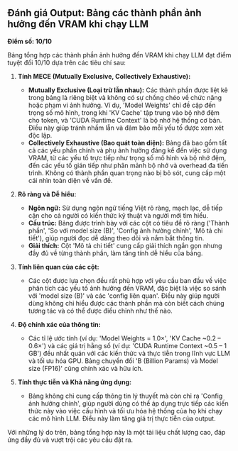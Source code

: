 ## Đánh giá Output: Bảng các thành phần ảnh hưởng đến VRAM khi chạy LLM

**Điểm số: 10/10**

Bảng tổng hợp các thành phần ảnh hưởng đến VRAM khi chạy LLM đạt điểm tuyệt đối 10/10 dựa trên các tiêu chí sau:

1.  **Tính MECE (Mutually Exclusive, Collectively Exhaustive):**
    *   **Mutually Exclusive (Loại trừ lẫn nhau):** Các thành phần được liệt kê trong bảng là riêng biệt và không có sự chồng chéo về chức năng hoặc phạm vi ảnh hưởng. Ví dụ, 'Model Weights' chỉ đề cập đến trọng số mô hình, trong khi 'KV Cache' tập trung vào bộ nhớ đệm cho token, và 'CUDA Runtime Context' là bộ nhớ hệ thống cơ bản. Điều này giúp tránh nhầm lẫn và đảm bảo mỗi yếu tố được xem xét độc lập.
    *   **Collectively Exhaustive (Bao quát toàn diện):** Bảng đã bao gồm tất cả các yếu phần chính và phụ ảnh hưởng đáng kể đến việc sử dụng VRAM, từ các yếu tố trực tiếp như trọng số mô hình và bộ nhớ đệm, đến các yếu tố gián tiếp như phân mảnh bộ nhớ và overhead đa tiến trình. Không có thành phần quan trọng nào bị bỏ sót, cung cấp một cái nhìn toàn diện về vấn đề.

2.  **Rõ ràng và Dễ hiểu:**
    *   **Ngôn ngữ:** Sử dụng ngôn ngữ tiếng Việt rõ ràng, mạch lạc, dễ tiếp cận cho cả người có kiến thức kỹ thuật và người mới tìm hiểu.
    *   **Cấu trúc:** Bảng được trình bày với các cột có tiêu đề rõ ràng ('Thành phần', 'So với model size (B)', 'Config ảnh hưởng chính', 'Mô tả chi tiết'), giúp người đọc dễ dàng theo dõi và nắm bắt thông tin.
    *   **Giải thích:** Cột 'Mô tả chi tiết' cung cấp giải thích ngắn gọn nhưng đầy đủ về từng thành phần, làm tăng tính dễ hiểu của bảng.

3.  **Tính liên quan của các cột:**
    *   Các cột được lựa chọn đều rất phù hợp với yêu cầu ban đầu về việc phân tích các yếu tố ảnh hưởng đến VRAM, đặc biệt là việc so sánh với 'model size (B)' và các 'config liên quan'. Điều này giúp người dùng không chỉ hiểu được các thành phần mà còn biết cách chúng tương tác và có thể được điều chỉnh như thế nào.

4.  **Độ chính xác của thông tin:**
    *   Các tỉ lệ ước tính (ví dụ: 'Model Weights = 1.0×', 'KV Cache ~0.2 – 0.6×') và các giá trị hằng số (ví dụ: 'CUDA Runtime Context ~0.5 – 1 GB') đều nhất quán với các kiến thức và thực tiễn trong lĩnh vực LLM và tối ưu hóa GPU. Bảng chuyển đổi 'B (Billion Params) và Model size (FP16)' cũng chính xác và hữu ích.

5.  **Tính thực tiễn và Khả năng ứng dụng:**
    *   Bảng không chỉ cung cấp thông tin lý thuyết mà còn chỉ ra 'Config ảnh hưởng chính', giúp người dùng có thể áp dụng trực tiếp các kiến thức này vào việc cấu hình và tối ưu hóa hệ thống của họ khi chạy các mô hình LLM. Điều này làm tăng giá trị thực tiễn của output.

Với những lý do trên, bảng tổng hợp này là một tài liệu chất lượng cao, đáp ứng đầy đủ và vượt trội các yêu cầu đặt ra.

